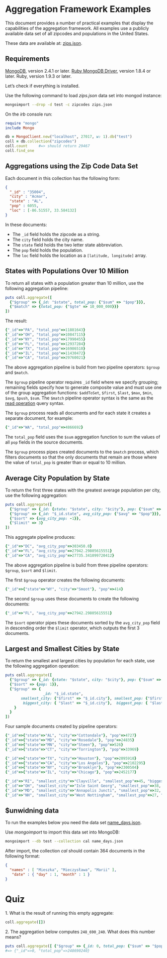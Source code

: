 # Aggregation Framework Examples

This document provides a number of practical examples that display the
capabilities of the aggregation framework. All examples use a publicly
available data set of all zipcodes and populations in the United
States.

These data are available at: [zips.json](http://media.mongodb.org/zips.json).


## Requirements

[MongoDB](http://www.mongodb.org/downloads), version 2.4.1 or later.
[Ruby MongoDB Driver](https://github.com/mongodb/mongo-ruby-driver),
version 1.8.4 or later. Ruby, version 1.9.3 or later.

Let’s check if everything is installed.

Use the following command to load *zips.json* data set into mongod
instance:

```sh
mongoimport --drop -d test -c zipcodes zips.json
```

On the *irb* console run:

```ruby
require "mongo"
include Mongo

db = MongoClient.new("localhost", 27017, w: 1).db("test")
coll = db.collection("zipcodes")
coll.count     #=> should return 29467
coll.find_one
```

## Aggregations using the Zip Code Data Set

Each document in this collection has the following form:

```json
{
  "_id" : "35004",
  "city" : "Acmar",
  "state" : "AL",
  "pop" : 6055,
  "loc" : [-86.51557, 33.584132]
}
```

In these documents:

* The `_id` field holds the zipcode as a string.
* The `city` field holds the city name.
* The `state` field holds the two letter state abbreviation.
* The `pop` field holds the population.
* The `loc` field holds the location as a `[latitude, longitude]` array.


## States with Populations Over 10 Million

To return all states with a population greater than 10 million, use
the following aggregation pipeline:

```ruby
puts coll.aggregate([
  {"$group" => {_id: "$state", total_pop: {"$sum" => "$pop"}}},
  {"$match" => {total_pop: {"$gte" => 10_000_000}}}
])
```
The result:

```ruby
{"_id"=>"PA", "total_pop"=>11881643}
{"_id"=>"OH", "total_pop"=>10847115}
{"_id"=>"NY", "total_pop"=>17990455}
{"_id"=>"FL", "total_pop"=>12937284}
{"_id"=>"TX", "total_pop"=>16986510}
{"_id"=>"IL", "total_pop"=>11430472}
{"_id"=>"CA", "total_pop"=>29760021}
```

The above aggregation pipeline is build from two pipeline operators:
`$group` and `$match`.

The `$group` pipeline operator requires `_id` field where we specify
grouping; remaining fields specify how to generate composite value and
must use one of the group aggregation functions:
`$addToSet`, `$first`, `$last`, `$max`, `$min`, `$avg`, `$push`, `$sum`.
The `$match` pipeline operator syntax is the same as
the [read operation](http://docs.mongodb.org/manual/core/read-operations/)
query syntax.

The `$group` process reads all documents and for each state it
creates a separate document, for example:

```ruby
{"_id"=>"WA", "total_pop"=>4866692}
```

The `total_pop` field uses the `$sum` aggregation function
to sum the values of all `pop` fields in the source documents.

The `$group` process pipes created documents to the `$match` process,
which filters documents so that the only documents that remain are
those where the value of `total_pop` is greater than or equal to 10
million.


## Average City Population by State

To return the first three states with the greatest average population
per city, use the following aggregation:

```ruby
puts coll.aggregate([
  {"$group" => {_id: {state: "$state", city: "$city"}, pop: {"$sum" => "$pop"}}},
  {"$group" => {_id: "$_id.state", avg_city_pop: {"$avg" => "$pop"}}},
  {"$sort" => {avg_city_pop: -1}},
  {"$limit" => 3}
])
```

This aggregate pipeline produces:

```ruby
{"_id"=>"DC", "avg_city_pop"=>303450.0}
{"_id"=>"FL", "avg_city_pop"=>27942.29805615551}
{"_id"=>"CA", "avg_city_pop"=>27735.341099720412}
```

The above aggregation pipeline is build from three pipeline operators:
`$group`, `$sort` and `$limit`.

The first `$group` operator creates the following documents:

```ruby
{"_id"=>{"state"=>"WY", "city"=>"Smoot"}, "pop"=>414}
```

The second `$group` uses these documents to create the following
documents:

```ruby
{"_id"=>"FL", "avg_city_pop"=>27942.29805615551}
```

The `$sort` operator pipes these documents sorted by the
`avg_city_pop` field in descending order the `$limit` operator,
which outputs the first 3 documents.


## Largest and Smallest Cities by State

To return the smallest and largest cities by population for each
state, use the following aggregation operation:

```ruby
puts coll.aggregate([
  {"$group" => {_id: {state: "$state", city: "$city"}, pop: {"$sum" => "$pop"}}},
  {"$sort" => {pop: 1}},
  {"$group" => {
                 _id: "$_id.state",
       smallest_city: {"$first" => "$_id.city"}, smallest_pop: {"$first" => "$pop"},
        biggest_city: { "$last" => "$_id.city"},  biggest_pop: { "$last" => "$pop"}
    }
  }
])
```

Four sample documents created by pipeline operators:

```ruby
{"_id"=>{"state"=>"AL", "city"=>"Cottondale"}, "pop"=>4727}
{"_id"=>{"state"=>"MD", "city"=>"Rosedale"}, "pop"=>24835}
{"_id"=>{"state"=>"MN", "city"=>"Steen"}, "pop"=>526}
{"_id"=>{"state"=>"CT", "city"=>"Torrington"}, "pop"=>33969}

{"_id"=>{"state"=>"TX", "city"=>"Houston"}, "pop"=>2095918}
{"_id"=>{"state"=>"CA", "city"=>"Los Angeles"}, "pop"=>2102295}
{"_id"=>{"state"=>"NY", "city"=>"Brooklyn"}, "pop"=>2300504}
{"_id"=>{"state"=>"IL", "city"=>"Chicago"}, "pop"=>2452177}

{"_id"=>"RI", "smallest_city"=>"Clayville", "smallest_pop"=>45, "biggest_city"=>"Cranston", "biggest_pop"=>176404}
{"_id"=>"OH", "smallest_city"=>"Isle Saint Georg", "smallest_pop"=>38, "biggest_city"=>"Cleveland", "biggest_pop"=>536759}
{"_id"=>"MD", "smallest_city"=>"Annapolis Juncti", "smallest_pop"=>32, "biggest_city"=>"Baltimore", "biggest_pop"=>733081}
{"_id"=>"NH", "smallest_city"=>"West Nottingham", "smallest_pop"=>27, "biggest_city"=>"Manchester", "biggest_pop"=>106452}

```

## $unwidning data

To run the examples below you need the data set
[name_days.json](https://raw.github.com/wbzyl/mongo-ruby-driver-wiki/master/data/name_days.json).

Use *mongoimport* to import this data set into MongoDB:

```sh
mongoimport --db test --collection cal name_days.json
```

After import, the collection *cal*  should contain
364 documents in the following format:

```json
{
  "names" : [ "Mieszka", "Mieczysława", "Marii" ],
   "date" : { "day" : 1, "month" : 1 }
}
```


# Quiz

1\. What is the result of running this empty aggregate:

```ruby
coll.aggregate([])
```

2\. The aggregation below computes `248_690_240`.
What does this number means?


```ruby
puts coll.aggregate([ {"$group" => {_id: 0, total_pop: {"$sum" => "$pop"}}} ])
#=> {"_id"=>0, "total_pop"=>248690240}
```
